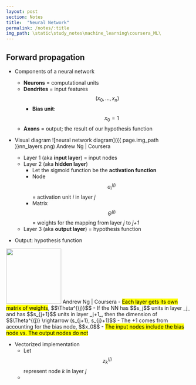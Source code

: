 ```yaml
---
layout: post
section: Notes
title:  "Neural Network"
permalink: /notes/:title
img_path: \static\study_notes\machine_learning\coursera_ML\
---
```


## Forward propagation
- Components of a neural network
  - **Neurons** = computational units
  - **Dendrites** = input features $$(x_0,...,x_n)$$
    - **Bias unit**: $$x_0=1$$
  - **Axons** = output; the result of our hypothesis function

- Visual diagram
![neural network diagram]({{ page.img_path }}nn_layers.png)
<img-cred>Andrew Ng | Coursera</img-cred>
  - Layer 1 (aka **input layer**) = input nodes
  - Layer 2 (aka **hidden layer**)
    - Let the sigmoid function be the **activation function**
    - Node $$a_i^{(j)}$$ = activation unit _i_ in layer _j_
    - Matrix $$\Theta^{(j)}$$ = weights for the mapping from layer _j_ to _j+1_
  - Layer 3 (aka **output layer**) = hypothesis function

- Output: hypothesis function
<img src="{{ page.img_path }}nn_output.png" height="150">
<img-cred>Andrew Ng | Coursera</img-cred>
  - <mark>Each layer gets its own matrix of weights</mark>, $$\Theta^{(j)}$$
  - If the NN has $$s_j$$ units in layer _j_ and has $$s_{j+1}$$ units in layer _j+1_, then the dimension of $$\Theta^{(j)} \rightarrow (s_{j+1}, s_{j}+1)$$ 
    - The +1 comes from accounting for the bias node, $$x_0$$
    - <mark>The input nodes include the bias node vs. The output nodes do not</mark>

- Vectorized implementation
  - Let $$z_k^{(j)}$$ represent node _k_ in layer _j_
  - 